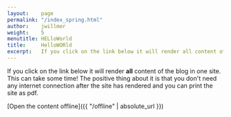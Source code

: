 ```yaml
---
layout:    page
permalink: "/index_spring.html"
author:    jwillmer
weight:    5
menutitle: HELloWorld
title:     HelloWORld
excerpt:   If you click on the link below it will render all content of the blog in one site. This can take some time!
---
```



If you click on the link below it will render **all** content of the blog in one site. This can take some time! The positive thing about it is that you don't need any internet connection after the site has rendered and you can print the site as pdf.

[Open the content offline]({{ "/offline" | absolute_url }})
